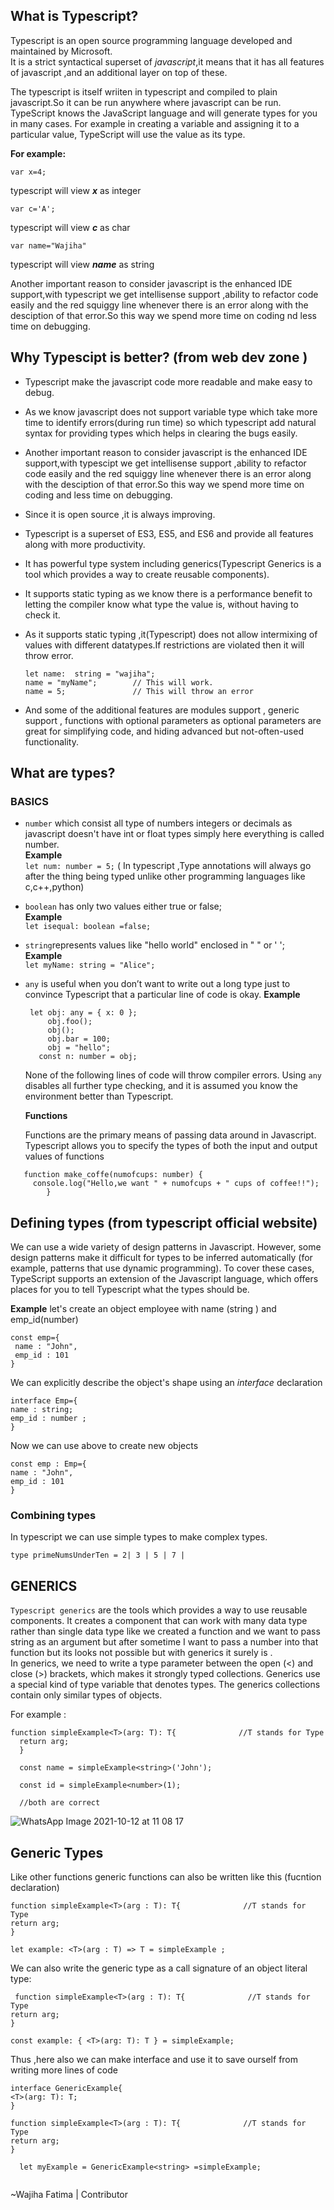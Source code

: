 ## What is Typescript?
Typescript is an open source programming language developed and maintained by Microsoft.  
It is a strict syntactical superset of *javascript*,it means that it has all features of javascript ,and an additional layer on top of these.  

The typescript is itself wriiten in typescript and compiled to plain javascript.So it can be run anywhere where javascript can be run.
TypeScript knows the JavaScript language and will generate types for you in many cases. For example in creating a variable and assigning it to a particular value, TypeScript will use the value as its type.
  
**For example:**   

`var x=4;`    

typescript will view ***x*** as integer  
  
`var c='A';`
  
typescript will view ***c*** as char    

`var name="Wajiha"`  

typescript will view ***name*** as string

Another important reason to consider javascript is the enhanced IDE support,with typescript we get intellisense support ,ability to refactor code easily and the red squiggy line 
whenever there is an error along with the desciption of that error.So this way we spend more time on coding nd less time on debugging.  
 ## Why Typescipt is better?  (from web dev zone )
- Typescript make the javascript code more readable and make easy to debug.
-  As we know  javascript does not support variable type which take more time to identify errors(during run time) so which typescript add natural syntax for providing types which helps in clearing the bugs easily.  
- Another important reason to consider javascript is the enhanced IDE support,with typescipt we get intellisense support ,ability to refactor code easily and the red squiggy line 
whenever there is an error along with the desciption of that error.So this way we spend more time on coding and less time on debugging. 
- Since it is open source ,it is always improving.
- Typescript is a superset of ES3, ES5, and ES6 and provide all features along with more productivity.
- It has powerful type system including generics(Typescript Generics is a tool which provides a way to create reusable components).
- It supports static typing as we know there is a performance benefit to letting the compiler know what type the value is, without having to check it.
- As it supports static typing ,it(Typescript) does not allow intermixing of values with different datatypes.If restrictions are violated then it will throw error.

  ``` 
  let name:  string = "wajiha";
  name = "myName";        // This will work.
  name = 5;               // This will throw an error

   ```
- And some of the additional features are modules support , generic support , functions with optional parameters as optional parameters are great for simplifying code, and hiding advanced but not-often-used functionality.

## What are types?

   ###   BASICS  
- `number` which consist all type of numbers integers or decimals as javascript doesn't have int or float types simply here everything is called number.  
**Example**  
      `let num: number = 5;`            ( In typescript ,Type annotations will always go after the thing being typed unlike other programming languages like c,c++,python)
      
- `boolean` has only two values either true or false;  
**Example**  
      ` let isequal: boolean =false; ` 
      
- `string`represents values like "hello world" enclosed in " "  or ' ';   
**Example**  
      `let myName: string = "Alice";`  
      
 - `any`  is useful when you don’t want to write out a long type just to convince Typescript that a particular line of code is okay.
  **Example**
      ```
       let obj: any = { x: 0 };
           obj.foo();
           obj();
           obj.bar = 100;
           obj = "hello";
         const n: number = obj;
   ```
     None of the following lines of code will throw compiler errors. Using `any` disables all further type checking, and it is assumed  you know the environment better than Typescript.
    
   **Functions**  
   
   Functions are the primary means of passing data around in Javascript. Typescript allows you to specify the types of both the input and output values of functions
   
  ``` 
     function make_coffe(numofcups: number) {
       console.log("Hello,we want " + numofcups + " cups of coffee!!");
          }  
```

## Defining types (from typescript official website)

We can use a wide variety of design patterns in Javascript. However, some design patterns make it difficult for types to be inferred automatically (for example, patterns that use dynamic programming). To cover these cases, TypeScript supports an extension of the Javascript language, which offers places for you to tell Typescript what the types should be.

**Example**
let's create an object employee with name (string ) and emp_id(number)

```
const emp={
 name : "John",
 emp_id : 101
}
```
We can explicitly describe the object's shape using an *interface*  declaration

```
interface Emp={
name : string;
emp_id : number ;
}
```
Now we can use above to create new objects
```
const emp : Emp={
name : "John",
emp_id : 101
}
```
### Combining types
 In typescript we can use simple types to make complex types.  
 
 ```
type primeNumsUnderTen = 2| 3 | 5 | 7 |

```

## GENERICS

`Typescript generics` are the tools which provides a way to use reusable components.
It creates a component that can work with many data type rather than single data type like we created a function and we want to pass string as an argument but after sometime I want to pass a number into that function  but its looks not possible but with generics it surely is .  
 In generics, we need to write a type parameter between the open (<) and close (>) brackets, which makes it strongly typed collections. Generics use a special kind of type variable <T> that denotes types. The generics collections contain only similar types of objects.
  
For example :
```
function simpleExample<T>(arg: T): T{              //T stands for Type
  return arg;
  }
  
  const name = simpleExample<string>('John');
  
  const id = simpleExample<number>(1);
  
  //both are correct
```




![WhatsApp Image 2021-10-12 at 11 08 17](https://user-images.githubusercontent.com/68144616/136898283-5701d15e-6442-46f9-8837-9f75fa5f9498.jpeg)
  
  
  ## Generic Types
  
  Like other functions generic functions can also be written like this (fucntion declaration)
  ```
  function simpleExample<T>(arg : T): T{              //T stands for Type
  return arg;
  }
  
  let example: <T>(arg : T) => T = simpleExample ;
  
  ```
  
  We can also write the generic type as a call signature of an object literal type:
  
  ```
   function simpleExample<T>(arg : T): T{              //T stands for Type
  return arg;
  }
  
  const example: { <T>(arg: T): T } = simpleExample;
  
  ```
  
  Thus ,here also we can make interface and use it to save ourself from writing more lines of code
  
  ```
  interface GenericExample{
  <T>(arg: T): T;
  }
    
  function simpleExample<T>(arg : T): T{              //T stands for Type
  return arg;
  }
    
    let myExample = GenericExample<string> =simpleExample;
    
  
  ```

    
 ~Wajiha Fatima | Contributor
